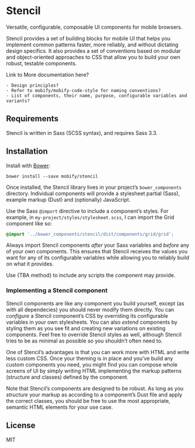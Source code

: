 # Stencil

Versatile, configurable, composable UI components for mobile browsers.

Stencil provides a set of building blocks for mobile UI that helps you implement common patterns faster, more reliably, and without dictating design specifics. It also provides a set of conventions based on modular and object-oriented approaches to CSS that allow you to build your own robust, testable components.

Link to More documentation here?

    - Design principles?
    - Refer to mobify/mobify-code-style for naming conventions?
    - List of components, their name, purpose, configurable variables and variants?


## Requirements

Stencil is written in Sass (SCSS syntax), and requires Sass 3.3.


## Installation

Install with [Bower](http://bower.io):

```
bower install --save mobify/stencil
```

Once installed, the Stencil library lives in your project’s `bower_components` directory. Individual components will provide a stylesheet partial (Sass), example markup (Dust) and (optionally) JavaScript.

Use the Sass `@import` directive to include a component’s styles. For example, in `my-project/styles/stylesheet.scss`, I can import the Grid component like so:

```scss
@import '../bower_components/stencil/dist/components/grid/grid';
```

Always import Stencil components *after* your Sass variables and *before* any of your own components. This ensures that Stencil receives the values you want for any of its configurable variables while allowing you to reliably build on what it provides.

Use {TBA method} to include any scripts the component may provide.


### Implementing a Stencil component

Stencil components are like any component you build yourself, except (as with all dependecies) you should never modify them directly. You can *configure* a Stencil component’s CSS by overriding its configurable variables in your own stylesheets. You can also *extend* components by styling them as you see fit and creating new variations on existing components. Feel free to override Stencil styles as well, although Stencil tries to be as minimal as possible so you shouldn’t often need to.

One of Stencil’s advantages is that you can work more with HTML and write less custom CSS. Once your theming is in place and you’ve build any custom components you need, you might find you can compose whole screens of UI by simply writing HTML implementing the markup patterns (structure and classes) defined by the component.

Note that Stencil’s components are designed to be robust. As long as you *structure* your markup as according to a component’s Dust file and apply the correct classes, you should be free to use the most appropriate, semantic HTML elements for your use case.

## License

MIT
